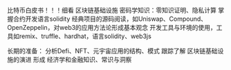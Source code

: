 比特币白皮书！！！细看
区块链基础设施
密码学知识：零知识证明、隐私计算
掌握合约开发语言solidity
经典项目的源码阅读，如Uniswap、Compound、OpenZeppelin，对web3的应用方法论形成基本观念
开发工具与环境的使用，工具如remix、truffle、hardhat，语言solidity、web3js

长期的准备：
分析Defi、NFT、元宇宙应用的结构、模式
跟踪了解 区块链基础设施的演进
形成 经济学和金融知识、常识与洞察